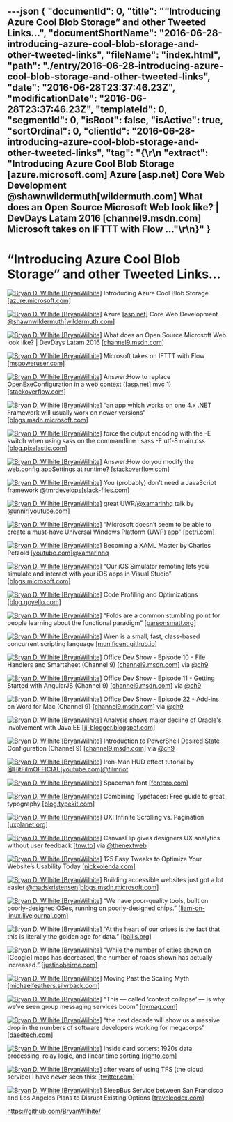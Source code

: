 ---json
{
  "documentId": 0,
  "title": "“Introducing Azure Cool Blob Storage” and other Tweeted Links…",
  "documentShortName": "2016-06-28-introducing-azure-cool-blob-storage-and-other-tweeted-links",
  "fileName": "index.html",
  "path": "./entry/2016-06-28-introducing-azure-cool-blob-storage-and-other-tweeted-links",
  "date": "2016-06-28T23:37:46.23Z",
  "modificationDate": "2016-06-28T23:37:46.23Z",
  "templateId": 0,
  "segmentId": 0,
  "isRoot": false,
  "isActive": true,
  "sortOrdinal": 0,
  "clientId": "2016-06-28-introducing-azure-cool-blob-storage-and-other-tweeted-links",
  "tag": "{\r\n  \"extract\": \"Introducing Azure Cool Blob Storage [azure.microsoft.com] Azure [asp.net] Core Web Development @shawnwildermuth[wildermuth.com] What does an Open Source Microsoft Web look like? | DevDays Latam 2016 [channel9.msdn.com] Microsoft takes on IFTTT with Flow ...\"\r\n}"
}
---

# “Introducing Azure Cool Blob Storage” and other Tweeted Links…

[<img alt="Bryan D. Wilhite [BryanWilhite]" src="https://songhay.blob.core.windows.net/shared-social-twitter/BryanWilhite.jpeg">](http://songhayblog.azurewebsites.net/ "Bryan D. Wilhite [BryanWilhite]") Introducing Azure Cool Blob Storage [[azure.microsoft.com]](https://azure.microsoft.com/en-us/blog/introducing-azure-cool-storage/)

[<img alt="Bryan D. Wilhite [BryanWilhite]" src="https://songhay.blob.core.windows.net/shared-social-twitter/BryanWilhite.jpeg">](http://songhayblog.azurewebsites.net/ "Bryan D. Wilhite [BryanWilhite]") Azure [[asp.net]](http://ASP.NET) Core Web Development [@shawnwildermuth](http://twitter.com/shawnwildermuth)[[wildermuth.com]](https://wildermuth.com/2016/04/29/Deploying-ASP-NET-Core-RC1-to-Azure-App-Services)

[<img alt="Bryan D. Wilhite [BryanWilhite]" src="https://songhay.blob.core.windows.net/shared-social-twitter/BryanWilhite.jpeg">](http://songhayblog.azurewebsites.net/ "Bryan D. Wilhite [BryanWilhite]") What does an Open Source Microsoft Web look like? | DevDays Latam 2016 [[channel9.msdn.com]](https://channel9.msdn.com/Events/DevDays/DevDays-Latam-2016/What-does-an-Open-Source-Microsoft-Web-look-like)

[<img alt="Bryan D. Wilhite [BryanWilhite]" src="https://songhay.blob.core.windows.net/shared-social-twitter/BryanWilhite.jpeg">](http://songhayblog.azurewebsites.net/ "Bryan D. Wilhite [BryanWilhite]") Microsoft takes on IFTTT with Flow [[mspoweruser.com]](http://mspoweruser.com/microsoft-takes-ifttt-flow/)

[<img alt="Bryan D. Wilhite [BryanWilhite]" src="https://songhay.blob.core.windows.net/shared-social-twitter/BryanWilhite.jpeg">](http://songhayblog.azurewebsites.net/ "Bryan D. Wilhite [BryanWilhite]") Answer:How to replace OpenExeConfiguration in a web context ([[asp.net]](http://asp.net) mvc 1) [[stackoverflow.com]](http://stackoverflow.com/a/6618933/22944?stw=2)

[<img alt="Bryan D. Wilhite [BryanWilhite]" src="https://songhay.blob.core.windows.net/shared-social-twitter/BryanWilhite.jpeg">](http://songhayblog.azurewebsites.net/ "Bryan D. Wilhite [BryanWilhite]") “an app which works on one 4.x .NET Framework will usually work on newer versions” [[blogs.msdn.microsoft.com]](https://blogs.msdn.microsoft.com/dotnet/2016/05/02/introduction-to-net-framework-compatibility/)

[<img alt="Bryan D. Wilhite [BryanWilhite]" src="https://songhay.blob.core.windows.net/shared-social-twitter/BryanWilhite.jpeg">](http://songhayblog.azurewebsites.net/ "Bryan D. Wilhite [BryanWilhite]") force the output encoding with the -E switch when using sass on the commandline : sass -E utf-8 main.css [[blog.pixelastic.com]](http://blog.pixelastic.com/2014/09/06/compass-utf-8-encoding-on-windows/)

[<img alt="Bryan D. Wilhite [BryanWilhite]" src="https://songhay.blob.core.windows.net/shared-social-twitter/BryanWilhite.jpeg">](http://songhayblog.azurewebsites.net/ "Bryan D. Wilhite [BryanWilhite]") Answer:How do you modify the web.config appSettings at runtime? [[stackoverflow.com]](http://stackoverflow.com/a/719941/22944?stw=2)

[<img alt="Bryan D. Wilhite [BryanWilhite]" src="https://songhay.blob.core.windows.net/shared-social-twitter/BryanWilhite.jpeg">](http://songhayblog.azurewebsites.net/ "Bryan D. Wilhite [BryanWilhite]") You (probably) don't need a JavaScript framework [@tmrdevelops](http://twitter.com/tmrdevelops)[[slack-files.com]](https://slack-files.com/T03JT4FC2-F151AAF7A-13fe6f98da)

[<img alt="Bryan D. Wilhite [BryanWilhite]" src="https://songhay.blob.core.windows.net/shared-social-twitter/BryanWilhite.jpeg">](http://songhayblog.azurewebsites.net/ "Bryan D. Wilhite [BryanWilhite]") great UWP/[@xamarinhq](http://twitter.com/xamarinhq) talk by [@unnir](http://twitter.com/unnir)[[youtube.com]](https://www.youtube.com/watch?v=5k0fML72_OI)

[<img alt="Bryan D. Wilhite [BryanWilhite]" src="https://songhay.blob.core.windows.net/shared-social-twitter/BryanWilhite.jpeg">](http://songhayblog.azurewebsites.net/ "Bryan D. Wilhite [BryanWilhite]") “Microsoft doesn’t seem to be able to create a must-have Universal Windows Platform (UWP) app” [[petri.com]](https://www.petri.com/no-compelling-windows-10-apps)

[<img alt="Bryan D. Wilhite [BryanWilhite]" src="https://songhay.blob.core.windows.net/shared-social-twitter/BryanWilhite.jpeg">](http://songhayblog.azurewebsites.net/ "Bryan D. Wilhite [BryanWilhite]") Becoming a XAML Master by Charles Petzold [[youtube.com]](https://www.youtube.com/watch?v=H6UOrSyhTEE)[@xamarinhq](http://twitter.com/xamarinhq)

[<img alt="Bryan D. Wilhite [BryanWilhite]" src="https://songhay.blob.core.windows.net/shared-social-twitter/BryanWilhite.jpeg">](http://songhayblog.azurewebsites.net/ "Bryan D. Wilhite [BryanWilhite]") “Our iOS Simulator remoting lets you simulate and interact with your iOS apps in Visual Studio” [[blogs.microsoft.com]](http://blogs.microsoft.com/blog/2016/04/27/the-future-of-mobile-app-development/#sm.0011b9pbp1afldglvik2htpp52gc5)

[<img alt="Bryan D. Wilhite [BryanWilhite]" src="https://songhay.blob.core.windows.net/shared-social-twitter/BryanWilhite.jpeg">](http://songhayblog.azurewebsites.net/ "Bryan D. Wilhite [BryanWilhite]") Code Profiling and Optimizations [[blog.goyello.com]](http://blog.goyello.com/2016/04/28/code-profiling-and-optimizations/)

[<img alt="Bryan D. Wilhite [BryanWilhite]" src="https://songhay.blob.core.windows.net/shared-social-twitter/BryanWilhite.jpeg">](http://songhayblog.azurewebsites.net/ "Bryan D. Wilhite [BryanWilhite]") “Folds are a common stumbling point for people learning about the functional paradigm” [[parsonsmatt.org]](http://www.parsonsmatt.org/2016/03/24/the_magic_of_folds.html)

[<img alt="Bryan D. Wilhite [BryanWilhite]" src="https://songhay.blob.core.windows.net/shared-social-twitter/BryanWilhite.jpeg">](http://songhayblog.azurewebsites.net/ "Bryan D. Wilhite [BryanWilhite]") Wren is a small, fast, class-based concurrent scripting language [[munificent.github.io]](http://munificent.github.io/wren/)

[<img alt="Bryan D. Wilhite [BryanWilhite]" src="https://songhay.blob.core.windows.net/shared-social-twitter/BryanWilhite.jpeg">](http://songhayblog.azurewebsites.net/ "Bryan D. Wilhite [BryanWilhite]") Office Dev Show - Episode 10 - File Handlers and Smartsheet (Channel 9) [[channel9.msdn.com]](https://channel9.msdn.com/Shows/Office-Dev-Show/Office-Dev-Show-Episode-10-File-Handlers-and-Smartsheet) via [@ch9](http://twitter.com/ch9)

[<img alt="Bryan D. Wilhite [BryanWilhite]" src="https://songhay.blob.core.windows.net/shared-social-twitter/BryanWilhite.jpeg">](http://songhayblog.azurewebsites.net/ "Bryan D. Wilhite [BryanWilhite]") Office Dev Show - Episode 11 - Getting Started with AngularJS (Channel 9) [[channel9.msdn.com]](https://channel9.msdn.com/Shows/Office-Dev-Show/Office-Dev-Show-Episode-11-Getting-Started-with-AngularJS) via [@ch9](http://twitter.com/ch9)

[<img alt="Bryan D. Wilhite [BryanWilhite]" src="https://songhay.blob.core.windows.net/shared-social-twitter/BryanWilhite.jpeg">](http://songhayblog.azurewebsites.net/ "Bryan D. Wilhite [BryanWilhite]") Office Dev Show - Episode 22 - Add-ins on Word for Mac (Channel 9) [[channel9.msdn.com]](https://channel9.msdn.com/Shows/Office-Dev-Show/Office-Dev-Show-Episode-22-Add-ins-on-Word-for-Mac) via [@ch9](http://twitter.com/ch9)

[<img alt="Bryan D. Wilhite [BryanWilhite]" src="https://songhay.blob.core.windows.net/shared-social-twitter/BryanWilhite.jpeg">](http://songhayblog.azurewebsites.net/ "Bryan D. Wilhite [BryanWilhite]") Analysis shows major decline of Oracle's involvement with Java EE [[jj-blogger.blogspot.com]](http://jj-blogger.blogspot.com/2016/04/java-ee-8-what-is-current-status-case.html)

[<img alt="Bryan D. Wilhite [BryanWilhite]" src="https://songhay.blob.core.windows.net/shared-social-twitter/BryanWilhite.jpeg">](http://songhayblog.azurewebsites.net/ "Bryan D. Wilhite [BryanWilhite]") Introduction to PowerShell Desired State Configuration (Channel 9) [[channel9.msdn.com]](https://channel9.msdn.com/Shows/MsftPowerShell/Introduction-to-PowerShell-Desired-State-Configuration) via [@ch9](http://twitter.com/ch9)

[<img alt="Bryan D. Wilhite [BryanWilhite]" src="https://songhay.blob.core.windows.net/shared-social-twitter/BryanWilhite.jpeg">](http://songhayblog.azurewebsites.net/ "Bryan D. Wilhite [BryanWilhite]") Iron-Man HUD effect tutorial by [@HitFilmOFFICIAL](http://twitter.com/HitFilmOFFICIAL)[[youtube.com]](https://www.youtube.com/watch?v=COt3kTDhi10)[@filmriot](http://twitter.com/filmriot)

[<img alt="Bryan D. Wilhite [BryanWilhite]" src="https://songhay.blob.core.windows.net/shared-social-twitter/BryanWilhite.jpeg">](http://songhayblog.azurewebsites.net/ "Bryan D. Wilhite [BryanWilhite]") Spaceman font [[fontpro.com]](http://fontpro.com/spaceman-font-7565)

[<img alt="Bryan D. Wilhite [BryanWilhite]" src="https://songhay.blob.core.windows.net/shared-social-twitter/BryanWilhite.jpeg">](http://songhayblog.azurewebsites.net/ "Bryan D. Wilhite [BryanWilhite]") Combining Typefaces: Free guide to great typography [[blog.typekit.com]](http://blog.typekit.com/2016/04/29/combining-typefaces-free-guide-to-great-typography/)

[<img alt="Bryan D. Wilhite [BryanWilhite]" src="https://songhay.blob.core.windows.net/shared-social-twitter/BryanWilhite.jpeg">](http://songhayblog.azurewebsites.net/ "Bryan D. Wilhite [BryanWilhite]") UX: Infinite Scrolling vs. Pagination [[uxplanet.org]](https://uxplanet.org/ux-infinite-scrolling-vs-pagination-1030d29376f1)

[<img alt="Bryan D. Wilhite [BryanWilhite]" src="https://songhay.blob.core.windows.net/shared-social-twitter/BryanWilhite.jpeg">](http://songhayblog.azurewebsites.net/ "Bryan D. Wilhite [BryanWilhite]") CanvasFlip gives designers UX analytics without user feedback [[tnw.to]](http://tnw.to/x1zh) via [@thenextweb](http://twitter.com/thenextweb)

[<img alt="Bryan D. Wilhite [BryanWilhite]" src="https://songhay.blob.core.windows.net/shared-social-twitter/BryanWilhite.jpeg">](http://songhayblog.azurewebsites.net/ "Bryan D. Wilhite [BryanWilhite]") 125 Easy Tweaks to Optimize Your Website’s Usability Today [[nickkolenda.com]](http://www.nickkolenda.com/user-experience/)

[<img alt="Bryan D. Wilhite [BryanWilhite]" src="https://songhay.blob.core.windows.net/shared-social-twitter/BryanWilhite.jpeg">](http://songhayblog.azurewebsites.net/ "Bryan D. Wilhite [BryanWilhite]") Building accessible websites just got a lot easier [@madskristensen](http://twitter.com/madskristensen)[[blogs.msdn.microsoft.com]](https://blogs.msdn.microsoft.com/webdev/2016/05/02/building-accessible-websites-just-got-a-lot-easier/)

[<img alt="Bryan D. Wilhite [BryanWilhite]" src="https://songhay.blob.core.windows.net/shared-social-twitter/BryanWilhite.jpeg">](http://songhayblog.azurewebsites.net/ "Bryan D. Wilhite [BryanWilhite]") “We have poor-quality tools, built on poorly-designed OSes, running on poorly-designed chips.” [[liam-on-linux.livejournal.com]](http://liam-on-linux.livejournal.com/48669.html)

[<img alt="Bryan D. Wilhite [BryanWilhite]" src="https://songhay.blob.core.windows.net/shared-social-twitter/BryanWilhite.jpeg">](http://songhayblog.azurewebsites.net/ "Bryan D. Wilhite [BryanWilhite]") “At the heart of our crises is the fact that this is literally the golden age for data.” [[bailis.org]](http://www.bailis.org/blog/how-to-make-fossils-productive-again/)

[<img alt="Bryan D. Wilhite [BryanWilhite]" src="https://songhay.blob.core.windows.net/shared-social-twitter/BryanWilhite.jpeg">](http://songhayblog.azurewebsites.net/ "Bryan D. Wilhite [BryanWilhite]") “While the number of cities shown on [Google] maps has decreased, the number of roads shown has actually increased.” [[justinobeirne.com]](http://www.justinobeirne.com/essay/what-happened-to-google-maps)

[<img alt="Bryan D. Wilhite [BryanWilhite]" src="https://songhay.blob.core.windows.net/shared-social-twitter/BryanWilhite.jpeg">](http://songhayblog.azurewebsites.net/ "Bryan D. Wilhite [BryanWilhite]") Moving Past the Scaling Myth [[michaelfeathers.silvrback.com]](https://michaelfeathers.silvrback.com/the-myth-of-scaling)

[<img alt="Bryan D. Wilhite [BryanWilhite]" src="https://songhay.blob.core.windows.net/shared-social-twitter/BryanWilhite.jpeg">](http://songhayblog.azurewebsites.net/ "Bryan D. Wilhite [BryanWilhite]") “This — called ‘context collapse’ — is why we’ve seen group messaging services boom” [[nymag.com]](http://nymag.com/selectall/2016/04/the-feed-is-dying.html)

[<img alt="Bryan D. Wilhite [BryanWilhite]" src="https://songhay.blob.core.windows.net/shared-social-twitter/BryanWilhite.jpeg">](http://songhayblog.azurewebsites.net/ "Bryan D. Wilhite [BryanWilhite]") “the next decade will show us a massive drop in the numbers of software developers working for megacorps” [[daedtech.com]](http://www.daedtech.com/hiring-is-broken/)

[<img alt="Bryan D. Wilhite [BryanWilhite]" src="https://songhay.blob.core.windows.net/shared-social-twitter/BryanWilhite.jpeg">](http://songhayblog.azurewebsites.net/ "Bryan D. Wilhite [BryanWilhite]") Inside card sorters: 1920s data processing, relay logic, and linear time sorting [[righto.com]](http://www.righto.com/2016/05/inside-card-sorters-1920s-data.html)

[<img alt="Bryan D. Wilhite [BryanWilhite]" src="https://songhay.blob.core.windows.net/shared-social-twitter/BryanWilhite.jpeg">](http://songhayblog.azurewebsites.net/ "Bryan D. Wilhite [BryanWilhite]") after years of using TFS (the cloud service) I have *never* seen this: [[twitter.com]](http://twitter.com/BryanWilhite/status/727292237466361857/photo/1)

[<img alt="Bryan D. Wilhite [BryanWilhite]" src="https://songhay.blob.core.windows.net/shared-social-twitter/BryanWilhite.jpeg">](http://songhayblog.azurewebsites.net/ "Bryan D. Wilhite [BryanWilhite]") SleepBus Service between San Francisco and Los Angeles Plans to Disrupt Existing Options [[travelcodex.com]](http://www.travelcodex.com/2016/04/sleepbus-san-francisco-los-angeles/)

<https://github.com/BryanWilhite/>
